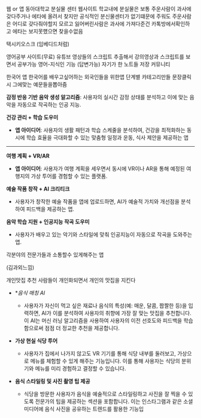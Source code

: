 웹 or 앱
동아대학교 분실물 센터 웹사이트
학교내에 분실물은 보통 주운사람이 과사에 갖다주거나
에타에 올려서 찾지만 공식적인 분신물센터가 없기떄문에 주워도 주운사람은 어디로 갖다줘야할지 모르고
잃어버린사람은 과사에 가져다준건 카톡방에서확인하고
에타는 보지못헀으면 찾을수없음


택시키오스크 (임베디드처럼)


영어공부 사이트(무료)
유튜브 영상들의 스크립트 추출해서
강의영상과 스크립트를 보면서 공부가능
영어-지식인 기능 (답변가능)
자기가 한 노트들 저장
커뮤니티


한국어 앱
한국어를 배우고싶어하는 외국인들을 위한앱
단계별 카테고리만들
문장클릭시 그에맞는 예문들을뽑아줌


**감정 반응 기반 음악 생성 알고리즘**: 사용자의 실시간 감정 상태를 분석하고 이에 맞는 음악을 자동으로 작곡하는 인공 지능.

**건강 관리 + 학습 도우미**

- **앱 아이디어**: 사용자의 생활 패턴과 학습 스케줄을 분석하여, 건강을 최적화하는 동시에 학습 효율을 극대화할 수 있는 맞춤형 일정과 운동, 식사 제안을 제공하는 앱

---

**여행 계획 + VR/AR**

- **앱 아이디어**: 사용자가 여행 계획을 세우면서 동시에 VR이나 AR을 통해 예정된 여행지의 가상 투어를 경험할 수 있는 플랫폼.


**예술 작품 창작 + AI 크리티크**

- 사용자가 창작한 예술 작품을 앱에 업로드하면, AI가 예술적 가치와 개선점을 분석하여 피드백을 제공하는 앱.

**음악 학습 지원 + 인공지능 작곡 도우미**

- 사용자가 배우고 있는 악기와 스타일에 맞춰 인공지능이 자동으로 작곡을 도와주는 앱.


각분야의 전문가들과 소통할수 있게해주는
앱


(김과외느낌)

개인맛집 추천
사람들이 개인화되면서
개인의 맛집을 지킨다

- **음식 매칭 AI*
    - 사용자가 자신이 먹고 싶은 재료나 음식의 특성(예: 매운, 달콤, 짭짤한 등)을 입력하면, AI가 이를 분석하여 사용자의 취향에 가장 잘 맞는 맛집을 추천합니다. 이 AI는 머신 러닝 알고리즘을 사용하여 사용자의 이전 선호도와 피드백을 학습함으로써 점점 더 정교한 추천을 제공합니다.
- **가상 현실 식당 투어**
    
    - 사용자가 집에서 나가지 않고도 VR 기기를 통해 식당 내부를 둘러보고, 가상으로 메뉴를 체험할 수 있게 해주는 기능입니다. 이를 통해 사용자는 식당의 분위기와 메뉴를 미리 경험하고 결정할 수 있습니다.

- **음식 스타일링 및 사진 촬영 팁 제공**
    
    - 식당을 방문한 사용자가 음식을 예술적으로 스타일링하고 사진을 잘 찍을 수 있도록 전문가의 팁을 제공하는 섹션을 포함합니다. 이는 인스타그램과 같은 소셜 미디어에 음식 사진을 공유하는 트렌드를 활용한 기능입